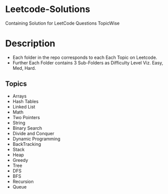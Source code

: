# Leetcode-Solutions
Containing Solution for LeetCode Questions TopicWise

# Description
- Each folder in the repo corresponds to each Each Topic on Leetcode.
- Further Each Folder contains 3 Sub-Folders as Difficulty Level Viz. Easy, Med, Hard.

## Topics
- Arrays
- Hash Tables
- Linked List
- Math
- Two Pointers
- String
- Binary Search
- Divide and Conquer
- Dynamic Programming
- BackTracking
- Stack
- Heap
- Greedy
- Tree
- DFS
- BFS
- Recursion
- Queue
